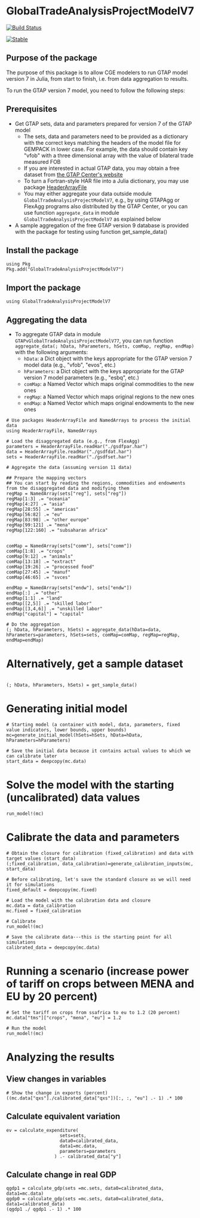 # GlobalTradeAnalysisProjectModelV7

[![Build Status](https://github.com/mivanic/GlobalTradeAnalysisProjectModelV7.jl/actions/workflows/CI.yml/badge.svg?branch=master)](https://github.com/mivanic/GlobalTradeAnalysisProjectModelV7.jl/actions/workflows/CI.yml?query=branch%3Amaster)

[![Stable](https://img.shields.io/badge/docs-stable-blue.svg)](https://mivanic.github.io/GlobalTradeAnalysisProjectModelV7.jl/dev/)
## Purpose of the package

The purpose of this package is to allow CGE modelers to run GTAP model version 7 in Julia, from start to finish, i.e. from data aggregation to results.

To run the GTAP version 7 model, you need to follow the following steps:

## Prerequisites

- Get GTAP sets, data and parameters prepared for version 7 of the GTAP model
    - The sets, data and parameters need to be provided as a dictionary with the correct keys matching the headers of the model file for GEMPACK in lower case. For example, the data should contain key "vfob" with a three dimensional array with the value of bilateral trade measured FOB
    - If you are interested in actual GTAP data, you may obtain a free dataset from [the GTAP Center's website](https://www.gtap.agecon.purdue.edu/)
    - To turn a Fortran-style HAR file into a Julia dictionary, you may use package [HeaderArrayFile](https://github.com/mivanic/HeaderArrayFile.jl)
    - You may either aggregate your data outside module `GlobalTradeAnalysisProjectModelV7`, e.g., by using GTAPAgg or FlexAgg programs also distributed by the GTAP Center, or you can use function `aggregate_data` in module `GlobalTradeAnalysisProjectModelV7` as explained below
- A sample aggregation of the free GTAP version 9 database is provided with the package for testing using function get_sample_data()

## Install the package

```
using Pkg
Pkg.add("GlobalTradeAnalysisProjectModelV7")
```

## Import the package

```
using GlobalTradeAnalysisProjectModelV7
```

## Aggregating the data

- To aggregate GTAP data in module `GTAPvGlobalTradeAnalysisProjectModelV77`, you can run function `aggregate_data(; hData, hParameters, hSets, comMap, regMap, endMap)` with the following arguments:
    - `hData`: a Dict object with the keys appropriate for the GTAP version 7 model data (e.g., "vfob", "evos", etc.)
    - `hParameters`: a Dict object with the keys appropriate for the GTAP version 7 model parameters (e.g., "esbq", etc.)
    - `comMap`: a Named Vector which maps original commodities to the new ones 
    - `regMap`: a Named Vector which maps original regions to the new ones
    - `endMap`: a Named Vector which maps original endowments to the new ones
        

```
# Use packages HeaderArrayFile and NamedArrays to process the initial data
using HeaderArrayFile, NamedArrays

# Load the disaggregated data (e.g., from FlexAgg)
parameters = HeaderArrayFile.readHar("./gsdfpar.har")
data = HeaderArrayFile.readHar("./gsdfdat.har")
sets = HeaderArrayFile.readHar("./gsdfset.har")

# Aggregate the data (assuming version 11 data)

## Prepare the mapping vectors
## You can start by reading the regions, commodities and endowments from the disaggregated data and modifying them
regMap = NamedArray(sets["reg"], sets["reg"])
regMap[1:3] .= "oceania"
regMap[4:27] .= "asia"
regMap[28:55] .= "americas"
regMap[56:82] .= "eu"
regMap[83:98] .= "other europe"
regMap[99:121] .= "mena"
regMap[122:160] .= "subsaharan africa"


comMap = NamedArray(sets["comm"], sets["comm"])
comMap[1:8] .= "crops"
comMap[9:12] .= "animals"
comMap[13:18] .= "extract"
comMap[19:26] .= "processed food"
comMap[27:45] .= "manuf"
comMap[46:65] .= "svces"

endMap = NamedArray(sets["endw"], sets["endw"])
endMap[:] .= "other"
endMap[1:1] .= "land"
endMap[[2,5]] .= "skilled labor"
endMap[[3,4,6]] .= "unskilled labor"
endMap["capital"] = "capital"

# Do the aggregation
(; hData, hParameters, hSets) = aggregate_data(hData=data, hParameters=parameters, hSets=sets, comMap=comMap, regMap=regMap, endMap=endMap)

```

# Alternatively, get a sample dataset

```

(; hData, hParameters, hSets) = get_sample_data()

```

# Generating initial model

```
# Starting model (a container with model, data, parameters, fixed value indicators, lower bounds, upper bounds)
mc=generate_initial_model(hSets=hSets, hData=hData, hParameters=hParameters)

# Save the initial data because it contains actual values to which we can calibrate later
start_data = deepcopy(mc.data)
```

# Solve the model with the starting (uncalibrated) data  values

```
run_model!(mc)
```

# Calibrate the data and parameters

```
# Obtain the closure for calibration (fixed_calibration) and data with target values (start_data)
(;fixed_calibration, data_calibration)=generate_calibration_inputs(mc, start_data)

# Before calibrating, let's save the standard closure as we will need it for simulations
fixed_default = deepcopy(mc.fixed)

# Load the model with the calibration data and closure
mc.data = data_calibration
mc.fixed = fixed_calibration

# Calibrate
run_model!(mc)

# Save the calibrate data---this is the starting point for all simulations
calibrated_data = deepcopy(mc.data)
```



# Running a scenario (increase power of tariff on crops between MENA and EU by 20 percent)

```
# Set the tariff on crops from ssafrica to eu to 1.2 (20 percent)
mc.data["tms"]["crops", "mena", "eu"] = 1.2

# Run the model
run_model!(mc)

```

# Analyzing the results

## View changes in variables

```
# Show the change in exports (percent)
((mc.data["qxs"]./calibrated_data["qxs"])[:, :, "eu"] .- 1) .* 100

```

## Calculate equivalent variation

```
ev = calculate_expenditure(
                    sets=sets, 
                    data0=calibrated_data, 
                    data1=mc.data, 
                    parameters=parameters
                  ) .- calibrated_data["y"]
```

## Calculate change in real GDP

```
qgdp1 = calculate_gdp(sets =mc.sets, data0=calibrated_data, data1=mc.data)
qgdp0 = calculate_gdp(sets =mc.sets, data0=calibrated_data, data1=calibrated_data)
(qgdp1 ./ qgdp1 .- 1) .* 100
```
